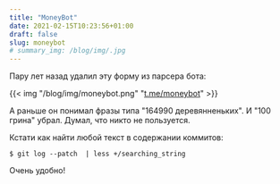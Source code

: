 ```yaml
---
title: "MoneyBot"
date: 2021-02-15T10:23:56+01:00
draft: false
slug: moneybot
# summary_img: /blog/img/.jpg
---
```

Пару лет назад удалил эту форму из парсера бота:

{{< img "/blog/img/moneybot.png" "[t.me/moneybot](t.me/moneybot)" >}}

А раньше он понимал фразы типа "164990 деревянненьких". И "100 грина" убрал. Думал, что никто не пользуется.

Кстати как найти любой текст в содержании коммитов:

`$ git log --patch  | less +/searching_string`

Очень удобно!
